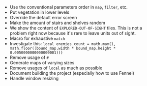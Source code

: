 * Use the conventional parameters order in `map`, `filter`, etc.
* Put vegetation in lower levels
* Override the default error screen
* Make the amount of stairs and shelves random
* We show the content of `EXPLORED-OUT-OF-SIGHT` tiles. This is not a
  problem right now because it's rare to leave units out of sight.
* Macro for exhaustive `match`
* Investigate this: `local enemies_count = math.max(1, math.floor((bound_map.width * bound_map.height * 0.0050000000000000001)))`
* Remove usage of `#`
* Generate maps of varying sizes
* Remove usages of `local` as much as possible
* Document building the project (especially how to use Fennel)
* Handle window resizing
